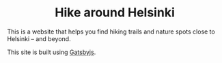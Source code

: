 
<h1 align="center">
  Hike around Helsinki
</h1>

This is a website that helps you find hiking trails and nature spots close to Helsinki – and beyond.


This site is built using <a href="https://gatsbyjs.org">Gatsbyjs</a>. 
